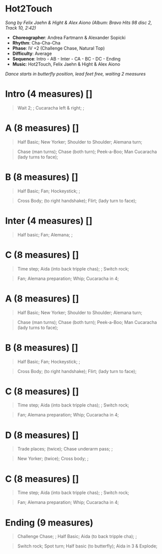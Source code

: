 # Hot2Touch
*Song by Felix Jaehn & Hight & Alex Aiono (Album: Bravo Hits 98 disc 2, Track 10, 2:42)*

* **Choreographer**: Andrea Fartmann & Alexander Sopicki
* **Rhythm**: Cha-Cha-Cha
* **Phase**: IV +2 (Challenge Chase, Natural Top)
* **Difficulty**: Average
* **Sequence**: Intro - AB - Inter - CA - BC - DC - Ending
* **Music**: Hot2Touch, Felix Jaehn & Hight & Alex Aiono

*Dance starts in butterfly position, lead feet free, waiting 2 measures*

# Intro (4 measures) []

> Wait 2; ; Cucaracha left & right; ;

# A (8 measures) []

> Half Basic; New Yorker; Shoulder to Shoulder; Alemana turn;

> Chase (man turns); Chase (both turn); Peek-a-Boo; Man Cucaracha (lady turns to face);

# B (8 measures) []

> Half Basic; Fan; Hockeystick; ;

> Cross Body; (to right handshake); Flirt; (lady turn to face);

# Inter (4 measures) []

> Half basic; Fan; Alemana; ;

# C (8 measures) []

> Time step; Aida (into back tripple chas); ; Switch rock;

> Fan; Alemana preparation; Whip; Cucaracha in 4;

# A (8 measures) []

> Half Basic; New Yorker; Shoulder to Shoulder; Alemana turn;

> Chase (man turns); Chase (both turn); Peek-a-Boo; Man Cucaracha (lady turns to face);

# B (8 measures) []

> Half Basic; Fan; Hockeystick; ;

> Cross Body; (to right handshake); Flirt; (lady turn to face);

# C (8 measures) []

> Time step; Aida (into back tripple chas); ; Switch rock;

> Fan; Alemana preparation; Whip; Cucaracha in 4;

# D (8 measures) []

> Trade places; (twice); Chase underarm pass; ;

> New Yorker; (twice); Cross body; ;

# C (8 measures) []

> Time step; Aida (into back tripple chas); ; Switch rock;

> Fan; Alemana preparation; Whip; Cucaracha in 4;

# Ending (9 measures)

> Challenge Chase; ; Half Basic; Aida (to back tripple cha); ;

> Switch rock; Spot turn; Half basic (to butterfly); Aida in 3 & Explode;
